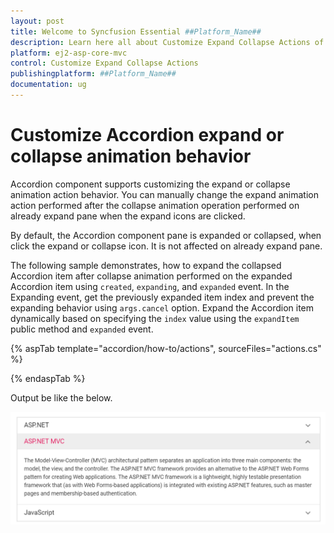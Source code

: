 ```yaml
---
layout: post
title: Welcome to Syncfusion Essential ##Platform_Name##
description: Learn here all about Customize Expand Collapse Actions of Syncfusion Essential ##Platform_Name## widgets based on HTML5 and jQuery.
platform: ej2-asp-core-mvc
control: Customize Expand Collapse Actions
publishingplatform: ##Platform_Name##
documentation: ug
---
```



# Customize Accordion expand or collapse animation behavior

Accordion component supports customizing the expand or collapse animation action behavior. You can manually change the expand animation action performed after the collapse animation operation performed on already expand pane when the expand icons are clicked.

By default, the Accordion component pane is expanded or collapsed, when click the expand or collapse icon. It is not affected on already expand pane.

The following sample demonstrates, how to expand the collapsed Accordion item after collapse animation performed on the expanded Accordion item using `created`, `expanding`, and `expanded` event. In the Expanding event, get the previously expanded item index and prevent the expanding behavior using `args.cancel` option. Expand the Accordion item dynamically based on specifying the `index` value using the `expandItem` public method and `expanded` event.

{% aspTab template="accordion/how-to/actions", sourceFiles="actions.cs" %}

{% endaspTab %}

Output be like the below.

![Customize Accordion expand or collapse animation behavior](../images/actions.PNG)